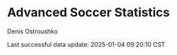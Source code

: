 # Advanced Soccer Statistics
Denis Ostroushko

<!-- gfm -->

Last successful data update: 2025-01-04 09:20:10 CST
